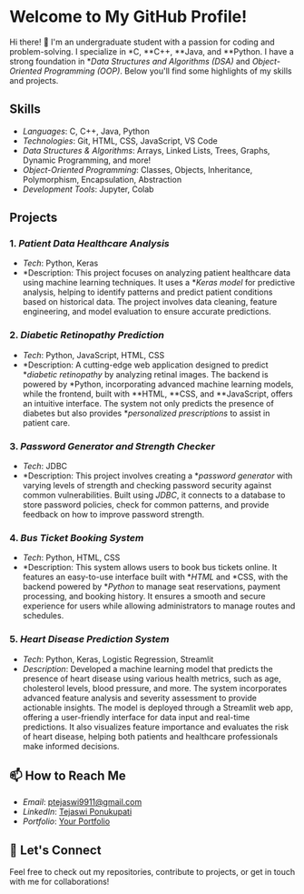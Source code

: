 # Welcome to My GitHub Profile!  

Hi there! 👋 I'm an undergraduate student with a passion for coding and problem-solving. I specialize in *C, **C++, **Java, and **Python. I have a strong foundation in **Data Structures and Algorithms (DSA)* and *Object-Oriented Programming (OOP)*. Below you'll find some highlights of my skills and projects.  

## Skills  

- *Languages*: C, C++, Java, Python  
- *Technologies*: Git, HTML, CSS, JavaScript, VS Code  
- *Data Structures & Algorithms*: Arrays, Linked Lists, Trees, Graphs, Dynamic Programming, and more!  
- *Object-Oriented Programming*: Classes, Objects, Inheritance, Polymorphism, Encapsulation, Abstraction  
- *Development Tools*: Jupyter, Colab  

## Projects  

### 1. *Patient Data Healthcare Analysis*  
   - *Tech*: Python, Keras  
   - *Description: This project focuses on analyzing patient healthcare data using machine learning techniques. It uses a **Keras model* for predictive analysis, helping to identify patterns and predict patient conditions based on historical data. The project involves data cleaning, feature engineering, and model evaluation to ensure accurate predictions.  

### 2. *Diabetic Retinopathy Prediction*  
   - *Tech*: Python, JavaScript, HTML, CSS  
   - *Description: A cutting-edge web application designed to predict **diabetic retinopathy* by analyzing retinal images. The backend is powered by *Python, incorporating advanced machine learning models, while the frontend, built with **HTML, **CSS, and **JavaScript, offers an intuitive interface. The system not only predicts the presence of diabetes but also provides **personalized prescriptions* to assist in patient care.  

### 3. *Password Generator and Strength Checker*  
   - *Tech*: JDBC  
   - *Description: This project involves creating a **password generator* with varying levels of strength and checking password security against common vulnerabilities. Built using *JDBC*, it connects to a database to store password policies, check for common patterns, and provide feedback on how to improve password strength.  

### 4. *Bus Ticket Booking System*  
   - *Tech*: Python, HTML, CSS  
   - *Description: This system allows users to book bus tickets online. It features an easy-to-use interface built with **HTML* and *CSS, with the backend powered by **Python* to manage seat reservations, payment processing, and booking history. It ensures a smooth and secure experience for users while allowing administrators to manage routes and schedules.  

### 5. *Heart Disease Prediction System*  
   - *Tech*: Python, Keras, Logistic Regression, Streamlit
   - *Description*: Developed a machine learning model that predicts the presence of heart disease using various health metrics, such as age, cholesterol levels, blood pressure, and more. The system incorporates advanced feature analysis and severity assessment to provide actionable insights. The model is deployed through a Streamlit web app, offering a user-friendly interface for data input and real-time predictions. It also visualizes feature importance and evaluates the risk of heart disease, helping both patients and healthcare professionals make informed decisions.
## 📫 How to Reach Me  

- *Email*: ptejaswi9911@gmail.com  
- *LinkedIn*: [Tejaswi Ponukupati](www.linkedin.com/in/tejaswi-ponukupati-96a8a1271)  
- *Portfolio*: [Your Portfolio](https://your-portfolio-link.com)  

## 🤝 Let's Connect  

Feel free to check out my repositories, contribute to projects, or get in touch with me for collaborations!  

